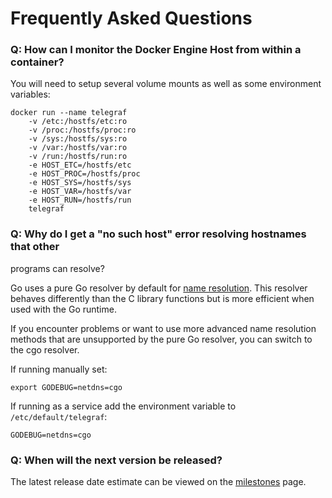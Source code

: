 # Frequently Asked Questions

### Q: How can I monitor the Docker Engine Host from within a container?

You will need to setup several volume mounts as well as some environment
variables:
```
docker run --name telegraf
	-v /etc:/hostfs/etc:ro
	-v /proc:/hostfs/proc:ro
	-v /sys:/hostfs/sys:ro
	-v /var:/hostfs/var:ro
	-v /run:/hostfs/run:ro
	-e HOST_ETC=/hostfs/etc
	-e HOST_PROC=/hostfs/proc
	-e HOST_SYS=/hostfs/sys
	-e HOST_VAR=/hostfs/var
	-e HOST_RUN=/hostfs/run
	telegraf
```


### Q: Why do I get a "no such host" error resolving hostnames that other
programs can resolve?

Go uses a pure Go resolver by default for [name resolution](https://golang.org/pkg/net/#hdr-Name_Resolution).
This resolver behaves differently than the C library functions but is more
efficient when used with the Go runtime.

If you encounter problems or want to use more advanced name resolution methods
that are unsupported by the pure Go resolver, you can switch to the cgo
resolver.

If running manually set:
```
export GODEBUG=netdns=cgo
```

If running as a service add the environment variable to `/etc/default/telegraf`:
```
GODEBUG=netdns=cgo
```

### Q: When will the next version be released?

The latest release date estimate can be viewed on the
[milestones](https://github.com/influxdata/telegraf/milestones) page.
